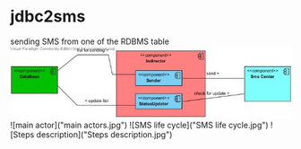 # jdbc2sms
sending SMS from one of the RDBMS table
![ComponentDiagram](ComponentDiagram.jpg)
![main actor]("main actors.jpg")
![SMS life cycle]("SMS life cycle.jpg")
![Steps description]("Steps description.jpg")
